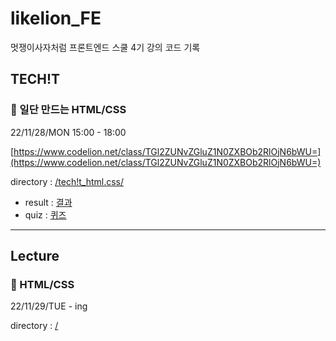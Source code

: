 # likelion_FE
멋쟁이사자처럼 프론트엔드 스쿨 4기 강의 코드 기록


## TECH!T
### 🎈 일단 만드는 HTML/CSS

22/11/28/MON 15:00 - 18:00

[https://www.codelion.net/class/TGl2ZUNvZGluZ1N0ZXBOb2RlOjN6bWU=](https://www.codelion.net/class/TGl2ZUNvZGluZ1N0ZXBOb2RlOjN6bWU=)

directory : [/tech!t_html.css/](tech!t_html.css/)
- result : [결과](tech!t_html.css/index.html)
- quiz : [퀴즈](tech!t_html.css/quiz.md)

---

## Lecture
### 🥐 HTML/CSS

22/11/29/TUE - ing

directory : [/]()
